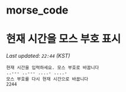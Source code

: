 # morse_code
# 현재 시간을 모스 부호 표시
<!-- MORSE_TIME_START -->
_Last updated: `22:44` (KST)_

```
현재 시간을 입력하세요. 모스 부호로 바꿉니다
..--- ..--- ....- ....-
모스 부호를 다시 현재 시간으로 바꿉니다
2244
```
<!-- MORSE_TIME_END -->
